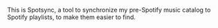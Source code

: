 This is Spotsync, a tool to synchronize my pre-Spotify music
catalog to Spotify playlists, to make them easier to find.
